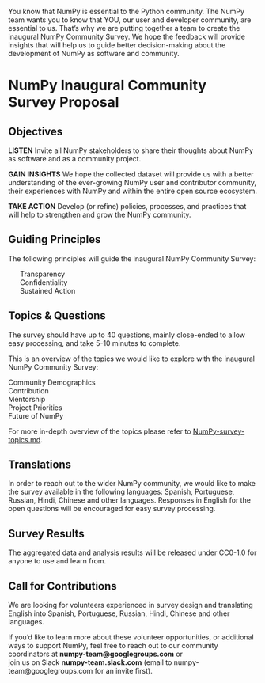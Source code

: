 You know that NumPy is essential to the Python community. The NumPy team wants you to know that YOU, our user and developer community, are essential to us. That’s why we are putting together a team to create the inaugural NumPy Community Survey. We hope the feedback will provide insights that will help us to guide better decision-making about the development of NumPy as software and community.

<h1>NumPy Inaugural Community Survey Proposal</h1>

<h2>Objectives</h2>
<p><b>LISTEN</b> Invite all NumPy stakeholders to share their thoughts about NumPy as software and as a community project.</p>
<p><b>GAIN INSIGHTS</b> We hope the collected dataset will provide us with a better understanding of the ever-growing NumPy user 
and contributor community, their experiences with NumPy and within the entire open source ecosystem.</p>
<p><b>TAKE ACTION</b> Develop (or refine) policies, processes, and practices that will help to strengthen and grow 
the NumPy community.</p>


<h2>Guiding Principles</h2>
The following principles will guide the inaugural NumPy Community Survey:
<ul style="list-style-type:none;">
<li>Transparency</li>
<li>Confidentiality</li>
<li>Sustained Action</li></ul>


<h2>Topics & Questions</h2>
<p>The survey should have up to 40 questions, mainly close-ended to allow easy processing, and take 5-10 minutes to complete.</p>
<p>This is an overview of the topics we would like to explore with the inaugural NumPy Community Survey:</p>
<p>Community Demographics
<br>Contribution
<br>Mentorship
<br>Project Priorities
<br>Future of NumPy</p>

<p>For more in-depth overview of the topics please refer to <a href="https://github.com/numpy/numpy-surveys/blob/master/NumPy-survey-topics.md">NumPy-survey-topics.md</a>.</p>

<h2>Translations</h2>
In order to reach out to the wider NumPy community, we would like to make the survey available in the following languages: Spanish, Portuguese, Russian, Hindi, Chinese and other languages.
Responses in English for the open questions will be encouraged for easy survey processing.


<h2>Survey Results</h2>
<p>The aggregated data and analysis results will be released under CC0-1.0 for anyone to use and learn from.</p>


<h2>Call for Contributions</h2>
<p>We are looking for volunteers experienced in survey design and translating English into Spanish, Portuguese, 
Russian, Hindi, Chinese and other languages.</p>

<p>If you’d like to learn more about these volunteer opportunities, or additional ways to support NumPy, feel free 
to reach out to our community coordinators at <b>numpy-team@googlegroups.com</b> or <br>join us on Slack <b>numpy-team.slack.com</b> 
(email to numpy-team@googlegroups.com for an invite first).</p>


